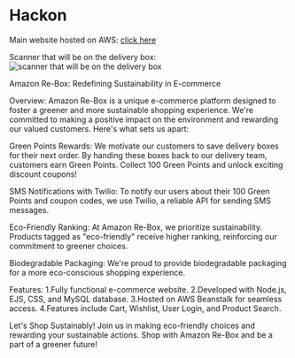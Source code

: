 # Hackon

Main website hosted on AWS: [click here](http://website-env.eba-kbg4pmam.ap-south-1.elasticbeanstalk.com/)

Scanner that will be on the delivery box:
![scanner that will be on the delivery box](https://github.com/hrajput0322/Hackon/assets/104441259/c7ae3a05-4c2d-41c0-a20f-efc195ca0ad6)

Amazon Re-Box: Redefining Sustainability in E-commerce

Overview:
Amazon Re-Box is a unique e-commerce platform designed to foster a greener and more sustainable shopping experience. We're committed to making a positive impact on the environment and rewarding our valued customers. Here's what sets us apart:

Green Points Rewards:
We motivate our customers to save delivery boxes for their next order. By handing these boxes back to our delivery team, customers earn Green Points. Collect 100 Green Points and unlock exciting discount coupons!

SMS Notifications with Twilio:
To notify our users about their 100 Green Points and coupon codes, we use Twilio, a reliable API for sending SMS messages.

Eco-Friendly Ranking:
At Amazon Re-Box, we prioritize sustainability. Products tagged as "eco-friendly" receive higher ranking, reinforcing our commitment to greener choices.

Biodegradable Packaging:
We're proud to provide biodegradable packaging for a more eco-conscious shopping experience.

Features:
1.Fully functional e-commerce website.
2.Developed with Node.js, EJS, CSS, and MySQL database.
3.Hosted on AWS Beanstalk for seamless access.
4.Features include Cart, Wishlist, User Login, and Product Search.

Let's Shop Sustainably!
Join us in making eco-friendly choices and rewarding your sustainable actions. Shop with Amazon Re-Box and be a part of a greener future!
